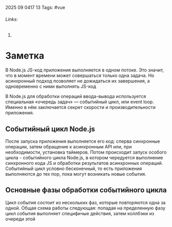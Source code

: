 2025 09 0417 13
Tags: #vue 
###### Links: 
1) 
# Заметка
В Node.js JS-код приложения выполняется в одном потоке. Это значит, что в момент времени может совершаться только одна задача. Но асинхронный подход позволяет не дожидаться их завершения, а одновременно с ними выполнять JS-код

В Node.js для обработки операций ввода-вывода используется специальная «очередь задач» — событийный цикл, или event loop. Именно в нём заключается секрет скорости и производительности приложения.

## Событийный цикл Node.js
После запуска приложения выполняется его код: сперва синхронные операции, затем обращение к асинхронным API или, при необходимости, установка таймеров.
Потом происходит запуск особого цикла - событийного цикла Node.js, в котором чередуется выполнение синхронного кода JS и обработки результатов асинхронных операций. Событийный цикл условно бесконечный, то есть приложения выполняются до тех пор, пока могут возникать новые события.
## Основные фазы обработки событийного цикла
Цикл события состоит из нескольких фаз, которые повторяются одна за одной. Общая схема работы следующая: попадая на пределенную фазу цикл события выполняет специфичые действия, затем коллбэки из очереди этой
